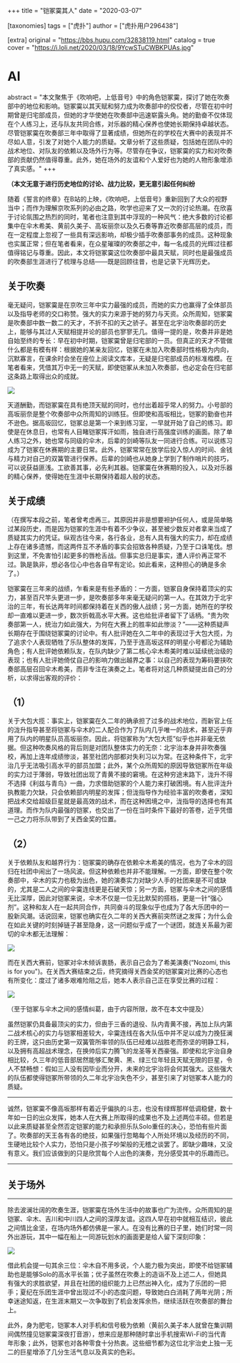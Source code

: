 +++
title = "铠冢霙其人"
date = "2020-03-07"

[taxonomies]
tags = ["虎扑"]
author = ["虎扑用户296438"]

[extra]
original = "https://bbs.hupu.com/32838119.html"
catalog = true
cover = "https://i.loli.net/2020/03/18/9YcwSTuCWBKPUAs.jpg"
# AI 
abstract = "本文聚焦于《吹响吧，上低音号》中的角色铠冢霙，探讨了她在吹奏部中的地位和影响。铠冢霙以其天赋和努力成为吹奏部中的佼佼者，尽管在初中时期曾是归宅部成员，但她的才华使她在吹奏部中迅速崭露头角。她的勤奋不仅体现在个人练习上，还与队友共同合练，对乐器的精心保养也使她长期保持卓越状态。尽管铠冢霙在吹奏部三年中取得了显著成绩，但她所在的学校在大赛中的表现并不尽如人意，引发了对她个人能力的质疑。文章分析了这些质疑，包括她在团队中的战术地位、对队友的依赖以及场外行为等。尽管存在争议，铠冢霙的实力和对吹奏部的贡献仍然值得尊重。此外，她在场外的友谊和个人爱好也为她的人物形象增添了真实感。"
+++

**（本文无意于进行历史地位的讨论、战力比较，更无意引起任何纠纷**

随着《誓言的终章》在B站的上映，《吹响吧，上低音号》重新回到了大众的视野当中；而作为理解京吹系列的必由之路，吹学也迎来了又一次的讨论热潮。在欣喜于讨论氛围之热烈的同时，笔者也注意到其中浮现的一种风气：绝大多数的讨论都集中在伞木希美、黄前久美子、高坂丽奈以及久石奏等靠近吹奏部高层的成员，而在一定程度上忽视了一些具有深远影响，却极少插手吹奏部事务的成员。这种现象也实属正常；但在笔者看来，在众星璀璨的吹奏部之中，每一名成员的光辉过往都值得铭记与尊重。因此，本文将铠冢霙这位吹奏部中最具天赋，同时也是最强成员的吹奏部生涯进行了梳理与总结——既是回顾往昔，也是记录下光辉历史。

## 关于吹奏

毫无疑问，铠冢霙是在京吹三年中实力最强的成员，而她的实力也赢得了全体部员以及指导老师的交口称赞。强大的实力来源于她的努力与天资。众所周知，铠冢霙是吹奏部中数一数二的天才，不折不扣的天之骄子。甚至在北宇治吹奏部的历史上，能够与其过人天赋相提并论的部员也寥寥无几。值得一提的是，吹奏并非是她自始至终的专长：早在初中时期，铠冢霙曾是归宅部的一员。但真正的天才不管做什么都是有模有样：根据她的某亲友回忆，铠冢在未加入吹奏部时性格极为内向，沉默寡言，在课余时会坐在座位上阅读文库本，无疑是归宅部成员的标准楷模。在笔者看来，凭借其万中无一的天赋，即使铠冢从未加入吹奏部，也必定会在归宅部这条路上取得出众的成就。

![](https://i.loli.net/2020/03/18/9YcwSTuCWBKPUAs.jpg)

天道酬勤，而铠冢霙在具有绝顶天赋的同时，也付出着超乎常人的努力。小号部的高坂丽奈是整个吹奏部中众所周知的训练狂。但即使和高坂相比，铠冢的勤奋也并不逊色。据高坂回忆，铠冢总是第一个来到练习室，一早就开始了自己的练习。即使是在休息日，也常有人目睹铠冢挥汗如雨，独自进行高强度训练的画面。除了单人练习之外，她也常与同级的伞木，后辈的剑崎等队友一同进行合练。可以说练习成为了铠冢在休赛期的主要日常。此外，铠冢常常在放学后投入惊人的时间、金钱与精力对自己的双簧管进行保养。后辈的剑崎也从她身上学到了制作哨片的技巧，可以说获益匪浅。工欲善其事，必先利其器。铠冢霙在休赛期的投入，以及对乐器的精心保养，使得她在生涯中长期保持着超人般的状态。

## 关于成绩

（在撰写本段之前，笔者曾考虑再三。其原因并非是想要袒护任何人，或是简单略过某段历史，而是因为铠冢的生涯中有着不少争议，甚至被少数反对者拿来当成了质疑其实力的凭证。纵观古往今来，各行各业，总有人具有强大的实力，却在成绩上存在诸多遗憾，而这两件互不矛盾的事实会招致各种质疑，乃至于口诛笔伐。想到这里，不免害怕引起更多的唇枪舌战。但事实总归是事实，遭人评价再正常不过。孰是孰非，想必各位心中也各自早有定论。如此看来，这种担心的确是多余了。）

铠冢霙在三年来的战绩，乍看来是有些矛盾的：一方面，铠冢自身保持着顶尖的实力，甚至百尺竿头更进一步，是吹奏部多年来毫无疑问的第一人。在其效力于北宇治的三年，有长达两年时间都保持着在关西的傲人战绩；另一方面，她所在的学校却一直难以更进一步，数次折戟高水平大赛。这也给批评者留下了话柄。“贵为吹奏部第一人，统治力如此强大，为何在大赛上的胜率如此惨淡？”——这种质疑声长期存在于围绕铠冢霙的讨论中。有人批评她在久二年中的表现过于大包大揽，为了追求个人表现牺牲了乐队整体的发挥，乃至于连高坂这样的明星小号都沦为辅助角色；有人批评她依赖队友，在队内缺少了第二核心伞木希美时难以延续统治级的表现；也有人批评她倚仗自己的影响力做出越界之事：以自己的表现为筹码要挟吹奏部高层召回伞木希美，而非专注在演奏之上。笔者将对这几种质疑提出自己的分析，以求得出客观的评价：

## （1）
关于大包大揽：事实上，铠冢霙在久二年的确承担了过多的战术地位，而新官上任的泷升指导甚至将铠冢与伞木的二人配合作为了队内几乎唯一的战术，甚至近乎弃用了队内的明星队员高坂丽奈。因此，将铠冢称为“大包大揽”似乎也并非毫无依据。但这种吹奏风格的背后则是对团队整体实力的无奈：北宇治本身并非吹奏强校，再加上连年成绩惨淡，甚至社团内部都对失利习以为常。在这种条件下，北宇治几乎无法吸引高水平的部员加盟；此外，某个众所周知的原因导致铠冢所在年级的实力过于薄弱，导致社团出现了青黄不接的窘境。在这种穷途末路下，泷升不得不选择《利兹与青鸟》一曲，力求借助铠冢的个人能力来打破困境。有人批评泷升执教能力欠缺，只会依赖部内明星的发挥；但泷指导作为经验丰富的吹奏者，深知把战术交给超级巨星就是最高效的战术，而在这种困境之中，泷指导的选择也有其道理。而作为队内最强的铠冢，也交出了一份在当时条件下最好的答卷，近乎凭借一己之力将乐队带到了关西金奖的位置。

## （2）
关于依赖队友和越界行为：铠冢霙的确存在依赖伞木希美的情况，也为了伞木的回归在社团中闹出了一场风波。但这种依赖也并非不能理解。一方面，即使在整个吹奏部中，伞木的实力也极为出色，她的演奏实力对缺少人手的社团来是不可或缺的，尤其是二人之间的伞霙连线更是石破天惊；另一方面，铠冢与伞木之间的感情无比深厚，因此对铠冢来说，伞木不仅是一位无比默契的搭档，更是一针“强心剂”。这种和友人在一起共同合作，共同奋斗的现象似乎也成为了各大乐团中的一股新风潮。话说回来，铠冢也确实在久二年的关西大赛前突然谜之发挥；为什么会在如此关键的时刻掉链子甚至隐身，这一问题似乎成了一个谜团，就连关系最为密切的伞木都无法理解：

![](https://i.loli.net/2020/03/18/wdm3InxQr1i74JG.jpg)

而在关西大赛前，铠冢对伞木倾诉衷肠，表示自己会为了希美演奏(“Nozomi, this is for you")。在关西大赛结束之后，终究摘得关西金奖的铠冢霙对比赛的心态也有所变化：度过了诸多艰难险阻之后，她本人表示自己正在享受比赛的过程：

![](https://i.loli.net/2020/03/18/r8K7il41DCqNeSM.jpg)

（至于铠冢与伞木之间的感情纠葛，由于内容所限，故不在本文中提及）

虽然铠冢仍具备最顶尖的实力，但由于三香的退役、队内青黄不接，再加上队内第二战术核心的实力与铠冢相差较大，伞霙连线在各大队伍中并不足以成为力挽狂澜的王牌，这只由历史第一双簧管所率领的队伍已经难以战胜老而弥坚的明静工科，以及拥有高超战术理念，在换帅后实力腾飞的龙圣等关西豪强。即使和北宇治自身相比较，久三年的低音部居然能够汇聚黄、黑、绿三位年轻且天赋无限的巨星，令人不禁畅想：假如三人没有因毕业而分开，未来的北宇治将会何其强大。这些强大的队伍都使得铠冢所带领的久二年北宇治失色不少，甚至引来了对铠冢本人能力的质疑。

 ****
诚然，铠冢霙不像高坂那样有着近乎偏执的斗志，也没有绿辉那样低调稳健，数十年如一日的出众发挥，她本人在大赛上所取得的成果也不及上述两位丰硕。但若是以此来质疑甚至全然否定铠冢的能力和承担乐队Solo重任的决心，恐怕有些片面了。吹奏部的天王各有各的绝技，如果强行忽略每个人所处环境以及经历的不同，生硬地比较个人实力，恐怕只是小孩子吵架般的无稽之谈罢了。即缺少趣味，又没有意义。我们应该做到的只是欣赏每个人出色的演奏，充分感受其中的乐趣而已。

 ****

## 关于场外

 ****
除去波澜壮阔的吹奏生涯，铠冢霙在场外生活中的故事也广为流传。众所周知的是铠冢、伞木、吉川和中川四人之间的深厚友谊。这四人早在初中就相互结识，彼此之间情比金坚，在场内场外都仿佛是一家人。在没有比赛的日子里，她们时常一同外出游玩，其中一幅在船上一同游玩划水的画面更是给人留下深刻印象：

![](https://i.loli.net/2020/03/21/Ic7vaOp8BfUxkuX.png)

借此机会提一句其余三位：伞木自不用多说，个人能力极为突出，即使不给铠冢辅助也是能够Solo的高水平长笛；优子虽然在吹奏上的造诣不及上述二人，但她具有强大的求胜欲望，并且在社团的组织能力上已然出神入化，成为了乐团的一把手；夏纪在乐团生涯中曾出现过不小的态度问题，导致她白白消耗了两年光阴；所幸迷途知返，在生涯末期又一次争取到了机会发挥余热，继续活跃在吹奏部的舞台上。

此外，身为肥宅，铠冢本人对手机和信号极为依赖（黄前久美子本人就曾在集训期间偶然撞见铠冢霙深夜打音游），想来应是那种随时拿出手机搜索Wi-Fi的当代青年形象；此外，铠冢也对各种零食十分热衷。这些细节都为这位北宇治史上独一无二的巨星增添了几分生活气息以及真实的色彩。

